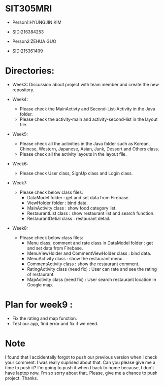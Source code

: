 # SIT305MRI
- Person1:HYUNGJIN KIM
- SID:216384253

- Person2:ZEHUA GUO
- SID:215361409

# Directories:

- Week3: Discussion about project with team member and create the new repository.

- Week4: 
  - Please check the MainActivty and Second-List-Activity in the Java folder.
  - Please check the activity-main and activity-second-list in the layout file.

- Week5: 
  - Please check all the activities in the Java folder such as Korean, Chinese, Western, Japanese, Asian, Junk, Dessert and Others class.
  - Please check all the activity layouts in the layout file.

- Week6:
  - Please check User class, SignUp class and Login class.
  
- Week7:
  - Please check below class files:
    - DataModel folder : get and set data from Firebase.
    - ViewHolder folder : bind data.
    - MainActivity class : show food category list.
    - RestaurantList class : show restaurant list and search function.
    - RestaurantDetial class : restaurant detail.
  
- Week8:
  - Please check below class files:
    - Menu class, comment and rate class in DataModel folder : get and set data from Firebase.
    - MenuViewHolder and CommentViewHolder class : bind data.
    - MenuActivity class : show the restaurant menu.
    - CommentActivity class : show the restaurant comment.
    - RatingActivity class (need fix) : User can rate and see the rating of restaurant.
    - MapActivity class (need fix) : User search restaurant location in Google map.
    
# Plan for week9 :
- Fix the rating and map function.
- Test our app, find error and fix if we need.  

# Note
I found that I accidentally forgot to push our previous version when I check your comment. I was really suprised about that. Can you please give me a time to push it? I'm going to push it when I back to home because, I don't have laptop now. I'm so sorry about that. Please, give me a chance to push project. Thanks.
